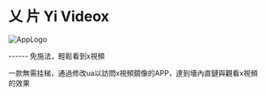 # 乂 片   Yi Videox

![AppLogo](https://github.com/MTfloder/yivideox/settings/og-template)

 ------ 免施法，輕鬆看到x視頻

一款無需挂梯，通過修改ua以訪問x視頻鏡像的APP，達到墻內直鏈與觀看x視頻的效果
